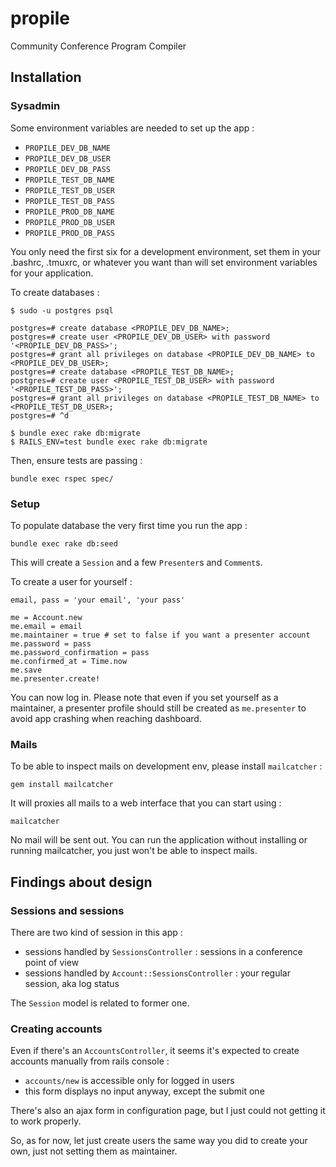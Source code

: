 # propile

Community Conference Program Compiler


## Installation

### Sysadmin

Some environment variables are needed to set up the app :

* `PROPILE_DEV_DB_NAME`
* `PROPILE_DEV_DB_USER`
* `PROPILE_DEV_DB_PASS`
* `PROPILE_TEST_DB_NAME`
* `PROPILE_TEST_DB_USER`
* `PROPILE_TEST_DB_PASS`
* `PROPILE_PROD_DB_NAME`
* `PROPILE_PROD_DB_USER`
* `PROPILE_PROD_DB_PASS`

You only need the first six for a development environment, set them in your
.bashrc, .tmuxrc, or whatever you want than will set environment variables for
your application.

To create databases :

    $ sudo -u postgres psql

    postgres=# create database <PROPILE_DEV_DB_NAME>;
    postgres=# create user <PROPILE_DEV_DB_USER> with password '<PROPILE_DEV_DB_PASS>';
    postgres=# grant all privileges on database <PROPILE_DEV_DB_NAME> to <PROPILE_DEV_DB_USER>;
    postgres=# create database <PROPILE_TEST_DB_NAME>;
    postgres=# create user <PROPILE_TEST_DB_USER> with password '<PROPILE_TEST_DB_PASS>';
    postgres=# grant all privileges on database <PROPILE_TEST_DB_NAME> to <PROPILE_TEST_DB_USER>;
    postgres=# ^d

    $ bundle exec rake db:migrate
    $ RAILS_ENV=test bundle exec rake db:migrate

Then, ensure tests are passing :

    bundle exec rspec spec/


### Setup

To populate database the very first time you run the app :

    bundle exec rake db:seed


This will create a `Session` and a few `Presenter`s and `Comment`s.

To create a user for yourself :

    email, pass = 'your email', 'your pass'

    me = Account.new
    me.email = email
    me.maintainer = true # set to false if you want a presenter account
    me.password = pass
    me.password_confirmation = pass
    me.confirmed_at = Time.now
    me.save
    me.presenter.create!

You can now log in. Please note that even if you set yourself as a maintainer,
a presenter profile should still be created as `me.presenter` to avoid app
crashing when reaching dashboard.


### Mails

To be able to inspect mails on development env, please install `mailcatcher` :

    gem install mailcatcher


It will proxies all mails to a web interface that you can start using :

    mailcatcher


No mail will be sent out. You can run the application without installing or
running mailcatcher, you just won't be able to inspect mails.


## Findings about design

### Sessions and sessions

There are two kind of session in this app :

* sessions handled by `SessionsController` : sessions in a conference point of view
* sessions handled by `Account::SessionsController` : your regular session, aka log status

The `Session` model is related to former one.


### Creating accounts

Even if there's an `AccountsController`, it seems it's expected to create
accounts manually from rails console :

* `accounts/new` is accessible only for logged in users
* this form displays no input anyway, except the submit one

There's also an ajax form in configuration page, but I just could not getting
it to work properly.

So, as for now, let just create users the same way you did to create your own,
just not setting them as maintainer.
